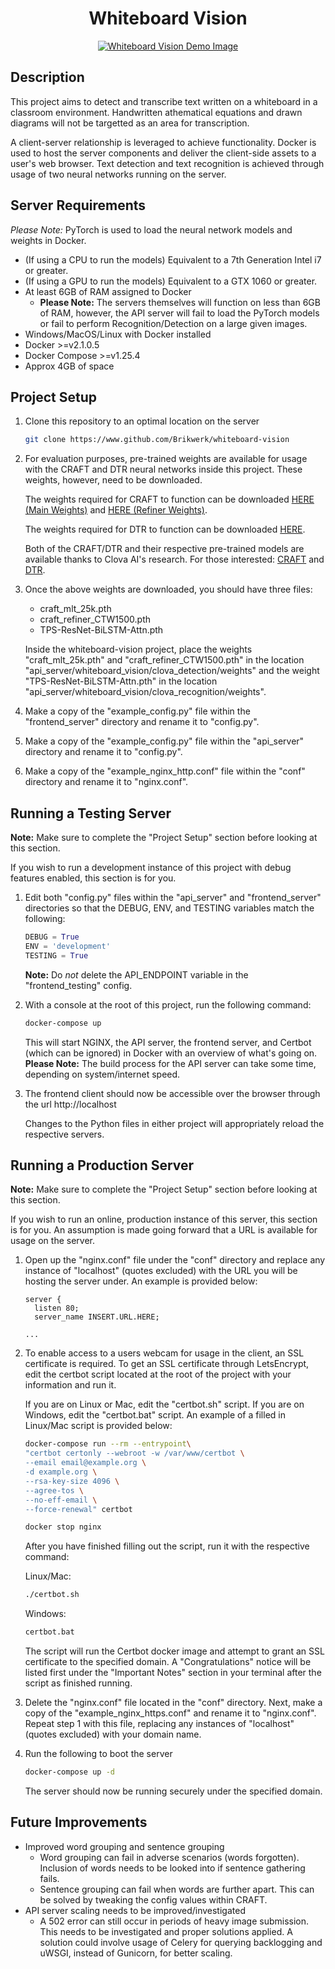 <h1 align="center">Whiteboard Vision</h1>

<p align="center">
  <a href="" rel="noopener">
 <img src="https://user-images.githubusercontent.com/13802164/77241008-11795c80-6baa-11ea-8afb-e221fa61a498.jpg" alt="Whiteboard Vision Demo Image"></a>
</p>


## Description

This project aims to detect and transcribe text written on a whiteboard in a classroom environment. Handwritten athematical equations and drawn diagrams will not be targetted as an area for transcription.

A client-server relationship is leveraged to achieve functionality. Docker is used to host the server components and deliver the client-side assets to a user's web browser. Text detection and text recognition is achieved through usage of two neural networks running on the server.

## Server Requirements

*Please Note:* PyTorch is used to load the neural network models and weights in Docker.

- (If using a CPU to run the models) Equivalent to a 7th Generation Intel i7 or greater.
- (If using a GPU to run the models) Equivalent to a GTX 1060 or greater.
- At least 6GB of RAM assigned to Docker
  - **Please Note:** The servers themselves will function on less than 6GB of RAM, however, the API server will fail to load the PyTorch models or fail to perform Recognition/Detection on a large given images.
- Windows/MacOS/Linux with Docker installed
- Docker >=v2.1.0.5
- Docker Compose >=v1.25.4
- Approx 4GB of space

## Project Setup

1. Clone this repository to an optimal location on the server

    ```bash
    git clone https://www.github.com/Brikwerk/whiteboard-vision
    ```

2. For evaluation purposes, pre-trained weights are available for usage with the CRAFT and DTR neural networks inside this project. These weights, however, need to be downloaded.

    The weights required for CRAFT to function can be downloaded [HERE (Main Weights)](https://drive.google.com/open?id=1Jk4eGD7crsqCCg9C9VjCLkMN3ze8kutZ) and [HERE (Refiner Weights)](https://drive.google.com/open?id=1XSaFwBkOaFOdtk4Ane3DFyJGPRw6v5bO).

    The weights required for DTR to function can be downloaded [HERE](https://drive.google.com/file/d/1b59rXuGGmKne1AuHnkgDzoYgKeETNMv9/view).

    Both of the CRAFT/DTR and their respective pre-trained models are available thanks to Clova AI's research. For those interested: [CRAFT](https://github.com/clovaai/CRAFT-pytorch) and [DTR](https://github.com/clovaai/deep-text-recognition-benchmark).

3. Once the above weights are downloaded, you should have three files:
    - craft_mlt_25k.pth
    - craft_refiner_CTW1500.pth
    - TPS-ResNet-BiLSTM-Attn.pth

    Inside the whiteboard-vision project, place the weights "craft_mlt_25k.pth" and "craft_refiner_CTW1500.pth" in the location "api_server/whiteboard_vision/clova_detection/weights" and the weight "TPS-ResNet-BiLSTM-Attn.pth" in the location "api_server/whiteboard_vision/clova_recognition/weights".

4. Make a copy of the "example_config.py" file within the "frontend_server" directory and rename it to "config.py".

5. Make a copy of the "example_config.py" file within the "api_server" directory and rename it to "config.py".

6. Make a copy of the "example_nginx_http.conf" file within the "conf" directory and rename it to "nginx.conf".

## Running a Testing Server

**Note:** Make sure to complete the "Project Setup" section before looking at this section.

If you wish to run a development instance of this project with debug features enabled, this section is for you.

1. Edit both "config.py" files within the "api_server" and "frontend_server" directories so that the DEBUG, ENV, and TESTING variables match the following:

    ```python
    DEBUG = True
    ENV = 'development'
    TESTING = True
    ```

    **Note:** Do *not* delete the API_ENDPOINT variable in the "frontend_testing" config.

2. With a console at the root of this project, run the following command:

    ```bash
    docker-compose up
    ```

    This will start NGINX, the API server, the frontend server, and Certbot (which can be ignored) in Docker with an overview of what's going on. **Please Note:** The build process for the API server can take some time, depending on system/internet speed.

3. The frontend client should now be accessible over the browser through the url http://localhost

    Changes to the Python files in either project will appropriately reload the respective servers.

## Running a Production Server

**Note:** Make sure to complete the "Project Setup" section before looking at this section.

If you wish to run an online, production instance of this server, this section is for you. An assumption is made going forward that a URL is available for usage on the server.

1. Open up the "nginx.conf" file under the "conf" directory and replace any instance of "localhost" (quotes excluded) with the URL you will be hosting the server under. An example is provided below:

    ```
    server {
      listen 80;
      server_name INSERT.URL.HERE;

    ...
    ```

2. To enable access to a users webcam for usage in the client, an SSL certificate is required. To get an SSL certificate through LetsEncrypt, edit the certbot script located at the root of the project with your information and run it.

    If you are on Linux or Mac, edit the "certbot.sh" script. If you are on Windows, edit the "certbot.bat" script. An example of a filled in Linux/Mac script is provided below:

    ```bash
    docker-compose run --rm --entrypoint\
    "certbot certonly --webroot -w /var/www/certbot \
    --email email@example.org \
    -d example.org \
    --rsa-key-size 4096 \
    --agree-tos \
    --no-eff-email \
    --force-renewal" certbot

    docker stop nginx
    ```

    After you have finished filling out the script, run it with the respective command:

    Linux/Mac:

    ```bash
    ./certbot.sh
    ```

    Windows:

    ```cmd
    certbot.bat
    ```

    The script will run the Certbot docker image and attempt to grant an SSL certificate to the specified domain. A "Congratulations" notice will be listed first under the "Important Notes" section in your terminal after the script as finished running.

3. Delete the "nginx.conf" file located in the "conf" directory. Next, make a copy of the "example_nginx_https.conf" and rename it to "nginx.conf". Repeat step 1 with this file, replacing any instances of "localhost" (quotes excluded) with your domain name.

4. Run the following to boot the server

    ```bash
    docker-compose up -d
    ```

    The server should now be running securely under the specified domain.

## Future Improvements

- Improved word grouping and sentence grouping
  - Word grouping can fail in adverse scenarios (words forgotten). Inclusion of words needs to be looked into if sentence gathering fails.
  - Sentence grouping can fail when words are further apart. This can be solved by tweaking the config values within CRAFT.
- API server scaling needs to be improved/investigated
  - A 502 error can still occur in periods of heavy image submission. This needs to be investigated and proper solutions applied. A solution could involve usage of Celery for querying backlogging and uWSGI, instead of Gunicorn, for better scaling.